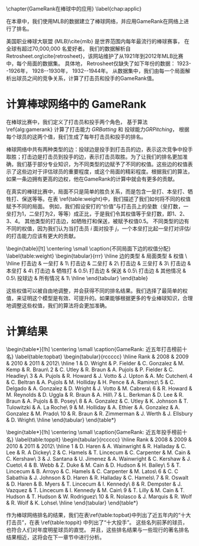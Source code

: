 
\chapter{GameRank在棒球中的应用}
\label{chap:applic}

在本章中，我们使用MLB的数据建立了棒球网络，并应用GameRank在网络上进行了排名。

美国职业棒球大联盟 (MLB)\cite{mlb} 是世界范围内每年最流行的棒球赛事，
在全球有超过70,000,000 名爱好者。 
我们的数据解析自 Retrosheet.org\cite{retrosheet}，该网站维护了从1921年到2012年MLB比赛中，每个局面的数据集。
具体地， Retrosheet仅缺失了如下年份的数据：
1923--1926年，
1928--1930年，
1932--1944年。
从数据集中，我们由每一个局面解析出球员之间的竞争关系，计算了打击员和投手的GameRank值。

计算棒球网络中的 GameRank
====

在棒球比赛中，我们定义了打击员和投手两个角色，
基于算法\ref{alg:gamerank} 计算了打击能力 $GRBatting$ 和 投球能力$GRPitching$，
根据每个球员的这两个值，我们生成了每年打击员和投手的排名。

棒球网络中共有两种类型的边：投球边是投手到打击员的边，表示这次竞争中投手取胜；打击边是打击员到投手的边，表示打击员取胜。为了让我们的排名更加准确，我们基于部分专业知识，为不同类型的边赋予了不同的权值。这些边的权值表示了这些边对于评估球员的重要程度，或这个局面的精彩程度。根据我们的算法，如果一条边拥有更高的边权，他在GameRank的计算中就会有更多的贡献。

在真实的棒球比赛中，局面不只是简单的胜负关系，而是包含一垒打、本垒打、牺牲打、保送等等。在表 \ref{table:weight}中，我们描述了我们如何将不同的权值赋予不同的局面。
例如，我们假设安打的“价值”与打击员上的垒数（垒打数，一垒打为1，二垒打为2，等等）成正比，于是我们令其权值等于垒打数，即1、2、3、4。
其他类型的打击边，如牺牲打和保送，被赋予权值0.5。
不同类型的边有不同的权值，因为我们认为当打击员 $i$ 面对投手 $j$，一个本垒打比起一垒打对评估$i$的打击能力应该有更大的贡献。

\begin{table}[!t]
\centering
\small
\caption{不同局面下边的权值分配}
\label{table:weight}
\begin{tabular}{rrr}
\hline
边的类型 & 局面类型 & 权值 \\
\hline
打击边 & 一垒打 & 1\\
打击边 & 二垒打 & 2\\
打击边 & 三垒打 & 3\\
打击边 & 本垒打 & 4\\
打击边 & 牺牲打 & 0.5\\
打击边 & 保送 & 0.5\\
打击边 & 其他情况 & 0.5\\
投球边 & 所有情况 & 1\\
\hline
\end{tabular}
\end{table}

这些权值可以被自由地调整，并会获得不同的排名结果。我们选择了最简单的权值，来证明这个模型是有效、可提升的。如果能够根据更多的专业棒球知识，合理地调整这些权值，我们的算法将会更加准确。

计算结果
====

\begin{table*}[!h]
\centering
\small
\caption{GameRank: 近五年打击榜前十名}
\label{table:topbat}
\begin{tabular}{rccccc}
\hline
Rank & 2008 & 2009 & 2010 & 2011 & 2012\\
\hline
1 & D. Wright & P. Fielder & C. Gonzalez & M. Kemp & R. Braun\\
2 & C. Utley & R. Braun & A. Pujols & P. Fielder & C. Headley\\
3 & A. Pujols & R. Howard & J. Votto & J. Upton & A. Mc Cutchen\\
4 & C. Beltran & A. Pujols & M. Holliday & H. Pence & A. Ramirez\\
5 & C. Delgado & A. Gonzalez & D. Wright & J. Votto & M. Cabrera\\
6 & R. Howard & M. Reynolds & D. Uggla & R. Braun & A. Hill\\
7 & L. Berkman & D. Lee & R. Braun & A. Pujols & B. Posey\\
8 & A. Gonzalez & C. Utley & K. Johnson & T. Tulowitzki & A. La Roche\\
9 & M. Holliday & A. Ethier & A. Gonzalez & A. Gonzalez & M. Prado\\
10 & R. Braun & R. Zimmerman & J. Werth & J. Ellsbury & D. Wright\\
\hline
\end{tabular}
\end{table*}

\begin{table*}[!h]
\centering
\small
\caption{GameRank: 近五年投手榜前十名}
\label{table:toppit}
\begin{tabular}{rccccc}
\hline
Rank & 2008 & 2009 & 2010 & 2011 & 2012\\
\hline
1 & D. Haren & A. Wainwright & R. Halladay & C. Lee & R. A Dickey\\
2 & C. Hamels & T. Lincecum & C. Carpenter & M. Cain & C. Kershaw\\
3 & J. Santana & U. Jimenez & A. Wainwright & C. Kershaw & J. Cueto\\
4 & B. Webb & Z. Duke & M. Cain & D. Hudson & H. Bailey\\
5 & T. Lincecum & B. Arroyo & C. Hamels & C. Carpenter & M. Latos\\
6 & C. C Sabathia & J. Johnson & D. Haren & R. Halladay & C. Hamels\\
7 & R. Oswalt & D. Haren & B. Myers & T. Lincecum & I. Kennedy\\
8 & R. Dempster & J. Vazquez & T. Lincecum & I. Kennedy & M. Cain\\
9 & T. Lilly & M. Cain & T. Hudson & T. Hudson & W. Rodriguez\\
10 & R. Nolasco & J. Marquis & R. Wolf & R. Wolf & K. Lohse\\
\hline
\end{tabular}
\end{table*}

作为棒球网络排名的结果，我们在表\ref{table:topbat}中列出了近五年内的“十大打击员”，在表 \ref{table:toppit} 中列出了“十大投手”。 
这些名列前茅的球员，也符合人们对年度明星球员的直觉。
并且，这些排名结果与一些现行的著名排名结果相近，这将会在下一章节中进行分析。

